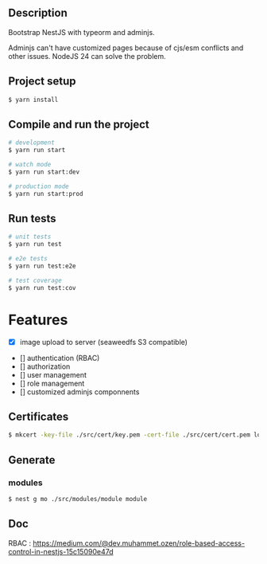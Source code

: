 

## Description

Bootstrap NestJS with typeorm and adminjs.

Adminjs can't have customized pages because of cjs/esm conflicts and other issues. NodeJS 24 can solve the problem.

## Project setup

```bash
$ yarn install
```

## Compile and run the project

```bash
# development
$ yarn run start

# watch mode
$ yarn run start:dev

# production mode
$ yarn run start:prod
```

## Run tests

```bash
# unit tests
$ yarn run test

# e2e tests
$ yarn run test:e2e

# test coverage
$ yarn run test:cov
```
# Features

- [x] image upload to server (seaweedfs S3 compatible)
- [] authentication (RBAC)
- [] authorization
- [] user management
- [] role management
- [] customized adminjs componnents

## Certificates

```bash
$ mkcert -key-file ./src/cert/key.pem -cert-file ./src/cert/cert.pem localhost
```


## Generate
### modules
```bash
$ nest g mo ./src/modules/module module
```


## Doc

RBAC : https://medium.com/@dev.muhammet.ozen/role-based-access-control-in-nestjs-15c15090e47d
